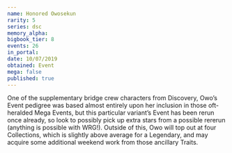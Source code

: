 ```yaml
---
name: Honored Owosekun
rarity: 5
series: dsc
memory_alpha:
bigbook_tier: 8
events: 26
in_portal:
date: 10/07/2019
obtained: Event
mega: false
published: true
---
```


One of the supplementary bridge crew characters from Discovery, Owo’s Event pedigree was based almost entirely upon her inclusion in those oft-heralded Mega Events, but this particular variant’s Event has been rerun once already, so look to possibly pick up extra stars from a possible rererun (anything is possible with WRG!). Outside of this, Owo will top out at four Collections, which is slightly above average for a Legendary, and may acquire some additional weekend work from those ancillary Traits.

